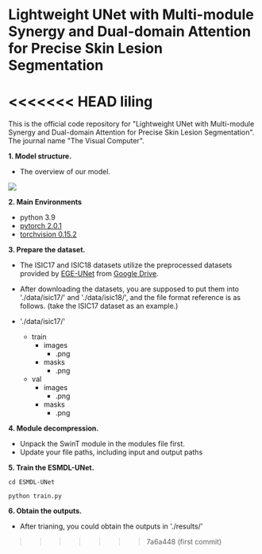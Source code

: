 # Lightweight UNet with Multi-module Synergy and Dual-domain Attention for Precise Skin Lesion Segmentation
<<<<<<< HEAD
liling
=======
This is the official code repository for "Lightweight UNet with Multi-module Synergy and Dual-domain Attention for Precise Skin Lesion Segmentation". The journal name "The Visual Computer".

**1. Model structure.**
- The overview of our model.
<img src="./img/tupianji.jpg">

**2. Main Environments**
- python 3.9
- [pytorch 2.0.1](https://download.pytorch.org/whl/cu111/torch-1.8.0%2Bcu111-cp38-cp38-win_amd64.whl)
- [torchvision 0.15.2](https://download.pytorch.org/whl/cu111/torchvision-0.9.0%2Bcu111-cp38-cp38-linux_x86_64.whl)

**3. Prepare the dataset.**

- The ISIC17 and ISIC18 datasets utilize the preprocessed datasets provided by [EGE-UNet](https://github.com/JCruan519/EGE-UNet) from [Google Drive](https://drive.google.com/file/d/1J6c2dDqX8qka1q4EtmTBA0w3Kez7-M6T/view?usp=sharing).

- After downloading the datasets, you are supposed to put them into './data/isic17/' and './data/isic18/', and the file format reference is as follows. (take the ISIC17 dataset as an example.)

- './data/isic17/'
  - train
    - images
      - .png
    - masks
      - .png
  - val
    - images
      - .png
    - masks
      - .png


**4. Module decompression.**

- Unpack the SwinT module in the modules file first.
- Update your file paths, including input and output paths

**5. Train the ESMDL-UNet.**
```
cd ESMDL-UNet
```
```
python train.py
```

**6. Obtain the outputs.**
- After trianing, you could obtain the outputs in './results/'


>>>>>>> 7a6a448 (first commit)
